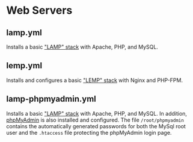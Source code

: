 Web Servers
===========

lamp.yml
---------------

Installs a basic ["LAMP" stack](https://www.digitalocean.com/community/tutorials/how-to-install-linux-apache-mysql-php-lamp-stack-on-ubuntu-14-04) with Apache, PHP, and MySQL.


lemp.yml
---------------

Installs and configures a basic ["LEMP" stack](https://www.digitalocean.com/community/tutorials/how-to-install-linux-nginx-mysql-php-lemp-stack-on-ubuntu-14-04) with Nginx and PHP-FPM.


lamp-phpmyadmin.yml
---------------

Installs a basic ["LAMP" stack](https://www.digitalocean.com/community/tutorials/how-to-install-linux-apache-mysql-php-lamp-stack-on-ubuntu-14-04) with Apache, PHP, and MySQL. In addition, [phpMyAdmin](https://www.digitalocean.com/community/tutorials/how-to-install-and-secure-phpmyadmin-on-ubuntu-14-04) is also installed and configured. The file `/root/phpmyadmin` contains the automatically generated passwords for both the MySql root user and the `.htaccess` file protecting the phpMyAdmin login page.



